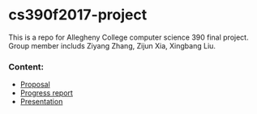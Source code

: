 # cs390f2017-project
This is a repo for Allegheny College computer science 390 final project. Group member includs Ziyang Zhang, Zijun Xia, Xingbang Liu.

### Content:

- [Proposal](Proposal.md)
- [Progress report](ProgressReport.md)
- [Presentation]()
